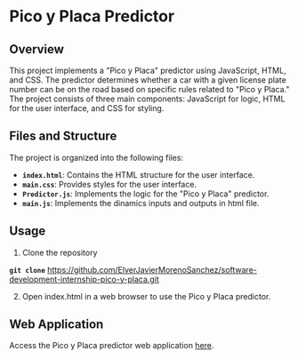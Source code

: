 # Pico y Placa Predictor

## Overview

This project implements a "Pico y Placa" predictor using JavaScript, HTML, and CSS. The predictor determines whether a car with a given license plate number can be on the road based on specific rules related to "Pico y Placa." The project consists of three main components: JavaScript for logic, HTML for the user interface, and CSS for styling.

## Files and Structure

The project is organized into the following files:

- **`index.html`**: Contains the HTML structure for the user interface.
- **`main.css`**: Provides styles for the user interface.
- **`Predictor.js`**: Implements the logic for the "Pico y Placa" predictor.
- **`main.js`**: Implements the dinamics inputs and outputs in html file.

## Usage

1. Clone the repository

**`git clone`** https://github.com/ElverJavierMorenoSanchez/software-development-internship-pico-y-placa.git

2. Open index.html in a web browser to use the Pico y Placa predictor.

## Web Application

Access the Pico y Placa predictor web application [here](https://pico-and-placa-predictor.netlify.app).